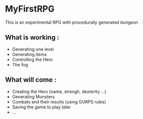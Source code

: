 MyFirstRPG
==========

This is an experimental RPG with procedurally generated dungeon

What is working :
---------------
- Generating one level
- Generating items
- Controlling the Hero
- The fog

What will come :
--------------
- Creating the Hero (name, strengh, dexterity ...)
- Generating Monsters
- Combats and their results (using GURPS rules)
- Saving the game to play later
- ...
